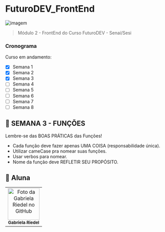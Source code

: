 # FuturoDEV_FrontEnd

<!---Esses são exemplos. Veja https://shields.io para outras pessoas ou para personalizar este conjunto de escudos. Você pode querer incluir dependências, status do projeto e informações de licença aqui--->


<img src="/workspaces/FuturoDEV_FrontEnd/imagem1-readme.png" alt="imagem">

> Módulo 2 - FrontEnd do Curso FuturoDEV - Senai/Sesi

### Cronograma

Curso em andamento:

- [x] Semana 1
- [x] Semana 2
- [x] Semana 3
- [ ] Semana 4
- [ ] Semana 5
- [ ] Semana 6
- [ ] Semana 7
- [ ] Semana 8

## :dizzy: SEMANA 3 - FUNÇÕES

Lembre-se das BOAS PRÁTICAS das Funções!
<!---Estes são apenas requisitos de exemplo. Adicionar, duplicar ou remover conforme necessário--->
* Cada função deve fazer apenas UMA COISA (responsabilidade única).
* Utilizar cameCase pra nomear suas funções.
* Usar verbos para nomear.
* Nome da função deve REFLETIR SEU PROPÓSITO.

## 🤝 Aluna

<table>
  <tr>
    <td align="center">
      <a href="#">
        <img src="https://avatars.githubusercontent.com/u/112433872?v=4" width="100px;" alt="Foto da Gabriela Riedel no GitHub"/><br>
        <sub>
          <b>Gabriela Riedel</b>
        </sub>
      </a>
    </td>